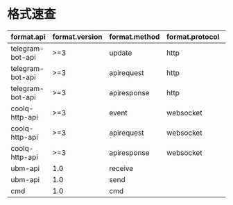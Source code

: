 # 格式速查

| format.api | format.version | format.method | format.protocol | body |
| --- | --- | --- | --- | --- |
| telegram-bot-api | >=3 | update | http | [APIResponse](/docs/Other.html#apiresponse)\<[Update](https://core.telegram.org/bots/api#update)[]\> |
| telegram-bot-api | >=3 | apirequest | http | [HTTPRequest](/docs/Types.html#httprequest) |
| telegram-bot-api | >=3 | apiresponse | http | [APIResponse](/docs/Other.html#apiresponse) |
| coolq-http-api | >=3 | event | websocket | [Update](https://cqhttp.cc/docs/4.4/#/Post?id=%E4%B8%8A%E6%8A%A5%E6%95%B0%E6%8D%AE%E6%A0%BC%E5%BC%8F) |
| coolq-http-api | >=3 | apirequest | websocket | [APIRequest](https://cqhttp.cc/docs/4.4/#/WebSocketAPI?id=api-%E6%8E%A5%E5%8F%A3) |
| coolq-http-api | >=3 | apiresponse | websocket | [APIResponse](https://cqhttp.cc/docs/4.4/#/API?id=%E5%93%8D%E5%BA%94%E8%AF%B4%E6%98%8E) |
| ubm-api | 1.0 | receive | | [UBM](/docs/Types.html#ubm) |
| ubm-api | 1.0 | send | | [UBM](/docs/Types.html#ubm) |
| cmd | 1.0 | cmd | | [CMD](/docs/Types.html#cmd) |
